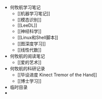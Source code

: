 - 何牧航学习笔记
	- [[机器学习笔记]]
	- [[模态识别]]
	- [[LeeDL]]
	- [[神经科学]]
	- [[Linux和Shell脚本]]
	- [[图深度学习]]
	- [[线性代数]]
- 何牧航的阅读笔记
	- [[爱的艺术]]
- 何牧航的科研记录
	- [[毕设进度 Kinect Tremor of the Hand]]
	- [[博士学习]]
- 临时目录
-